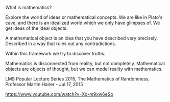 
What is mathematics?



Explore the world of ideas or mathematical concepts. We are like in Plato's cave, and there is an idealized world which we only have glimpses of. We get ideas of the ideal objects.

A mathematical object is an idea that you have described very precisely. Described in a way that rules out any contradictions.

Within this framework we try to discover truths. 

Mathematics is disconnected from reality, but not completely. Mathematical objects are objects of thought, but we can model reality with mathematics.
















LMS Popular Lecture Series 2015, The Mathematics of Randomness, Professor Martin Hairer - Jul 17, 2015

https://www.youtube.com/watch?v=Xo-m9xw6eSo